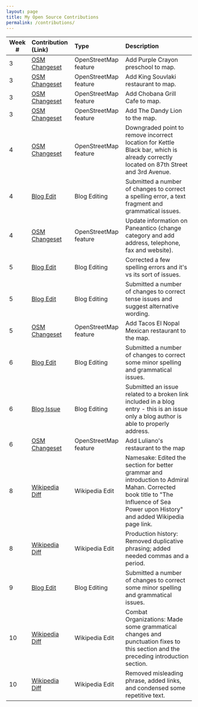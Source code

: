 ```yaml
---
layout: page
title: My Open Source Contributions
permalink: /contributions/
---
```


<!--
The first column, Contribution, must be a hyperlink to the actual contribution,
such as the Wikipedia edit or pull request, etc., with a suitable name.
Type of the contribution should be "Wikipedia edit", "OpenStreet Map feature",
"Project Documentation", "Project Code", "Blog Edit", etc.

The Description should include a brief summary of what you did.

Replace the first row below with your contribution and add new ones below it
following the same syntax.

-->





| Week #       | Contribution (Link)  | Type  | Description |
|---|:---|:---|:---|
| 3  | [OSM Changeset](https://www.openstreetmap.org/changeset/81085982)    | OpenStreetMap feature    |   Add Purple Crayon preschool to map.   |
|  3 |  [OSM Changeset](https://www.openstreetmap.org/changeset/81086120)  |  OpenStreetMap feature  |  Add King Souvlaki restaurant to map.    |
|  3 |  [OSM Changeset](https://www.openstreetmap.org/changeset/81086235)  |   OpenStreetMap feature  | Add Chobana Grill Cafe to map.     |
|  3 |  [OSM Changeset](https://www.openstreetmap.org/changeset/81086513)  |  OpenStreetMap feature   | Add The Dandy Lion to the map.     |
|  4 |  [OSM Changeset](https://www.openstreetmap.org/changeset/81360645)  |  OpenStreetMap feature  | Downgraded point to remove incorrect location for Kettle Black bar, which is already correctly located on 87th Street and 3rd Avenue.     |
|  4 |  [Blog Edit](https://github.com/hunter-college-ossd-spr-2020/liulanz-weekly/pull/4)  |  Blog Editing  | Submitted a number of changes to correct a spelling error, a text fragment and grammatical issues.     |
|  4 |  [OSM Changeset](https://www.openstreetmap.org/changeset/81375236)  |  OpenStreetMap feature  | Update information on Paneantico (change category and add address, telephone, fax and website).    |
|  5 |  [Blog Edit](https://github.com/hunter-college-ossd-spr-2020/Nannaquin-weekly/pull/2)  |  Blog Editing  | Corrected a few spelling errors and it's vs its sort of issues.     |
|  5 |  [Blog Edit](https://github.com/hunter-college-ossd-spr-2020/liulanz-weekly/pull/6)  |  Blog Editing  | Submitted a number of changes to correct tense issues and suggest alternative wording.     |
|  5 |  [OSM Changeset](https://www.openstreetmap.org/changeset/81634942)  |  OpenStreetMap feature  | Add Tacos El Nopal Mexican restaurant to the map.    |
|  6 |  [Blog Edit](https://github.com/hunter-college-ossd-spr-2020/Ks5810-weekly/pull/5)  |  Blog Editing  | Submitted a number of changes to correct some minor spelling and grammatical issues.     |
|  6 |  [Blog Issue](https://github.com/hunter-college-ossd-spr-2020/Ks5810-weekly/issues/6)  |  Blog Editing  | Submitted an issue related to a broken link included in a blog entry - this is an issue only a blog author is able to properly address.     |
|  6 |  [OSM Changeset](https://www.openstreetmap.org/changeset/81936488)  |  OpenStreetMap feature  | Add Luliano's restaurant to the map    |
|  8 |  [Wikipedia Diff](https://en.wikipedia.org/w/index.php?title=USS_Mahan_(DDG-72)&diff=prev&oldid=946879140)  |  Wikipedia Edit  | ‎Namesake: Edited the section for better grammar and introduction to Admiral Mahan. Corrected book title to "The Influence of Sea Power upon History" and added Wikipedia page link.    |
|  8 |  [Wikipedia Diff](https://en.wikipedia.org/w/index.php?title=M2_Bradley&diff=prev&oldid=946881021)  |  Wikipedia Edit  | Production history: Removed duplicative phrasing; added needed commas and a period.    |
|  9 |  [Blog Edit](https://github.com/hunter-college-ossd-spr-2020/ElijahCano33-weekly/pull/7)  |  Blog Editing  | Submitted a number of changes to correct some minor spelling and grammatical issues.     |
|  10 |  [Wikipedia Diff](https://en.wikipedia.org/w/index.php?title=B-17_Flying_Fortress_units_of_the_United_States_Army_Air_Forces&diff=prev&oldid=948462009)  |  Wikipedia Edit  | Combat Organizations: Made some grammatical changes and punctuation fixes to this section and the preceding introduction section.    |
|  10 |  [Wikipedia Diff](https://en.wikipedia.org/w/index.php?title=Tanks_of_the_United_States&diff=prev&oldid=948601718)  |  Wikipedia Edit  | Removed misleading phrase, added links, and condensed some repetitive text.    |
